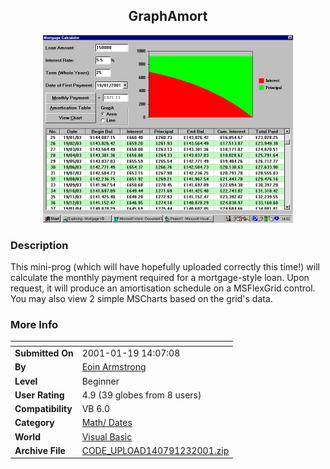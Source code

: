 ﻿<div align="center">

## GraphAmort

<img src="PIC200112323716912.gif">
</div>

### Description

This mini-prog (which will have hopefully uploaded correctly this time!) will calculate the monthly payment required for a mortgage-style loan. Upon request, it will produce an amortisation schedule on a MSFlexGrid control. You may also view 2 simple MSCharts based on the grid's data.
 
### More Info
 


<span>             |<span>
---                |---
**Submitted On**   |2001-01-19 14:07:08
**By**             |[Eoin Armstrong](https://github.com/Planet-Source-Code/PSCIndex/blob/master/ByAuthor/eoin-armstrong.md)
**Level**          |Beginner
**User Rating**    |4.9 (39 globes from 8 users)
**Compatibility**  |VB 6\.0
**Category**       |[Math/ Dates](https://github.com/Planet-Source-Code/PSCIndex/blob/master/ByCategory/math-dates__1-37.md)
**World**          |[Visual Basic](https://github.com/Planet-Source-Code/PSCIndex/blob/master/ByWorld/visual-basic.md)
**Archive File**   |[CODE\_UPLOAD140791232001\.zip](https://github.com/Planet-Source-Code/eoin-armstrong-graphamort__1-14642/archive/master.zip)








